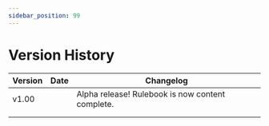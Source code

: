 ```yaml
---
sidebar_position: 99
---
```


# Version History


| Version | Date | Changelog                                        |
| ------- | ---- | ------------------------------------------------ |
| v1.00   |      | Alpha release! Rulebook is now content complete. |
|         |      |                                                  |
|         |      |                                                  |
